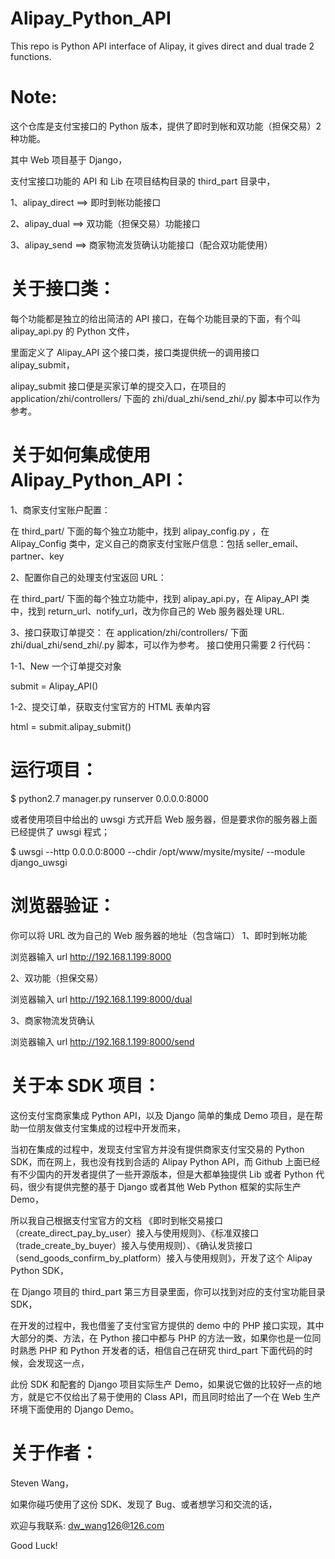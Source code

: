 Alipay_Python_API
=================

This repo is Python API interface of Alipay, it gives direct and dual trade 2 functions.

Note:
=================
这个仓库是支付宝接口的 Python 版本，提供了即时到帐和双功能（担保交易）2种功能。

其中 Web 项目基于 Django，

支付宝接口功能的 API 和 Lib 在项目结构目录的 third_part 目录中，

1、alipay_direct ==> 即时到帐功能接口

2、alipay_dual   ==> 双功能（担保交易）功能接口

3、alipay_send   ==> 商家物流发货确认功能接口（配合双功能使用）


关于接口类：
==================
每个功能都是独立的给出简洁的 API 接口，在每个功能目录的下面，有个叫 alipay_api.py 的 Python 文件，

里面定义了 Alipay_API 这个接口类，接口类提供统一的调用接口 alipay_submit，

alipay_submit 接口便是买家订单的提交入口，在项目的 application/zhi/controllers/ 下面的 zhi/dual_zhi/send_zhi/.py 脚本中可以作为参考。


关于如何集成使用 Alipay_Python_API：
==================
1、商家支付宝账户配置：

在 third_part/ 下面的每个独立功能中，找到 alipay_config.py ，在 Alipay_Config 类中，定义自己的商家支付宝账户信息：包括 seller_email、partner、key

2、配置你自己的处理支付宝返回 URL：

在 third_part/ 下面的每个独立功能中，找到 alipay_api.py，在 Alipay_API 类中，找到 return_url、notify_url，改为你自己的 Web 服务器处理 URL.

3、接口获取订单提交：
在 application/zhi/controllers/ 下面 zhi/dual_zhi/send_zhi/.py 脚本，可以作为参考。
接口使用只需要 2 行代码：

1-1、New 一个订单提交对象

submit = Alipay_API()

1-2、提交订单，获取支付宝官方的 HTML 表单内容

html = submit.alipay_submit()



运行项目：
==================
$ python2.7 manager.py runserver 0.0.0.0:8000

或者使用项目中给出的 uwsgi 方式开启 Web 服务器，但是要求你的服务器上面已经提供了 uwsgi 程式；

$ uwsgi --http 0.0.0.0:8000 --chdir /opt/www/mysite/mysite/ --module django_uwsgi


浏览器验证：
==================
你可以将 URL 改为自己的 Web 服务器的地址（包含端口）
1、即时到帐功能

浏览器输入 url http://192.168.1.199:8000

2、双功能（担保交易）

浏览器输入 url http://192.168.1.199:8000/dual

3、商家物流发货确认

浏览器输入 url http://192.168.1.199:8000/send



关于本 SDK 项目：
===================
这份支付宝商家集成 Python API，以及 Django 简单的集成 Demo 项目，是在帮助一位朋友做支付宝集成的过程中开发而来，

当初在集成的过程中，发现支付宝官方并没有提供商家支付宝交易的 Python SDK，而在网上，我也没有找到合适的 Alipay Python API，而 Github 上面已经有不少国内的开发者提供了一些开源版本，但是大都单独提供 Lib 或者 Python 代码，很少有提供完整的基于 Django 或者其他 Web Python 框架的实际生产 Demo，

所以我自己根据支付宝官方的文档 《即时到帐交易接口（create_direct_pay_by_user）接入与使用规则》、《标准双接口（trade_create_by_buyer）接入与使用规则）、《确认发货接口（send_goods_confirm_by_platform）接入与使用规则》，开发了这个 Alipay Python SDK，

在 Django 项目的 third_part 第三方目录里面，你可以找到对应的支付宝功能目录 SDK，

在开发的过程中，我也借鉴了支付宝官方提供的 demo 中的 PHP 接口实现，其中大部分的类、方法，在 Python 接口中都与 PHP 的方法一致，如果你也是一位同时熟悉 PHP 和 Python 开发者的话，相信自己在研究 third_part 下面代码的时候，会发现这一点，

此份 SDK 和配套的 Django 项目实际生产 Demo，如果说它做的比较好一点的地方，就是它不仅给出了易于使用的 Class API，而且同时给出了一个在 Web 生产环境下面使用的 Django Demo。


关于作者：
=====================
Steven Wang，

如果你碰巧使用了这份 SDK、发现了 Bug、或者想学习和交流的话，

欢迎与我联系: dw_wang126@126.com

Good Luck!
